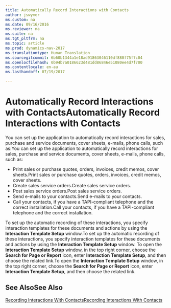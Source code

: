```yaml
---
title: Automatically Record Interactions with Contacts
author: jswymer
ms.custom: na
ms.date: 09/16/2016
ms.reviewer: na
ms.suite: na
ms.tgt_pltfrm: na
ms.topic: article
ms.prod: dynamics-nav-2017
ms.translationtype: Human Translation
ms.sourcegitcommit: 6b60b1344a1e18ad91863046110df880f75f7c04
ms.openlocfilehash: 0b94b7a0186623d481dd86846e51080ee4d7f700
ms.contentlocale: en-au
ms.lasthandoff: 07/19/2017

---
```

# <a name="automatically-record-interactions-with-contacts"></a><span data-ttu-id="91102-102">Automatically Record Interactions with Contacts</span><span class="sxs-lookup"><span data-stu-id="91102-102">Automatically Record Interactions with Contacts</span></span>
<span data-ttu-id="91102-103">You can set up the application to automatically record interactions for sales, purchase and service documents, cover sheets, e-mails, phone calls, such as:</span><span class="sxs-lookup"><span data-stu-id="91102-103">You can set up the application to automatically record interactions for sales, purchase and service documents, cover sheets, e-mails, phone calls, such as:</span></span>

* <span data-ttu-id="91102-104">Print sales or purchase quotes, orders, invoices, credit memos, cover sheets.</span><span class="sxs-lookup"><span data-stu-id="91102-104">Print sales or purchase quotes, orders, invoices, credit memos, cover sheets.</span></span>
* <span data-ttu-id="91102-105">Create sales service orders.</span><span class="sxs-lookup"><span data-stu-id="91102-105">Create sales service orders.</span></span>
* <span data-ttu-id="91102-106">Post sales service orders.</span><span class="sxs-lookup"><span data-stu-id="91102-106">Post sales service orders.</span></span>
* <span data-ttu-id="91102-107">Send e-mails to your contacts.</span><span class="sxs-lookup"><span data-stu-id="91102-107">Send e-mails to your contacts.</span></span>
* <span data-ttu-id="91102-108">Call your contacts, if you have a TAPI-compliant telephone and the correct installation.</span><span class="sxs-lookup"><span data-stu-id="91102-108">Call your contacts, if you have a TAPI-compliant telephone and the correct installation.</span></span>

<span data-ttu-id="91102-109">To set up the automatic recording of these interactions, you specify interaction templates for these documents and actions by using the **Interaction Template Setup** window.</span><span class="sxs-lookup"><span data-stu-id="91102-109">To set up the automatic recording of these interactions, you specify interaction templates for these documents and actions by using the **Interaction Template Setup** window.</span></span> <span data-ttu-id="91102-110">To open the **Interaction Template Setup** window, in the top right corner, choose the **Search for Page or Report** icon, enter **Interaction Template Setup**, and then choose the related link.</span><span class="sxs-lookup"><span data-stu-id="91102-110">To open the **Interaction Template Setup** window, in the top right corner, choose the **Search for Page or Report** icon, enter **Interaction Template Setup**, and then choose the related link.</span></span>

## <a name="see-also"></a><span data-ttu-id="91102-111">See Also</span><span class="sxs-lookup"><span data-stu-id="91102-111">See Also</span></span>
[<span data-ttu-id="91102-112">Recording Interactions With Contacts</span><span class="sxs-lookup"><span data-stu-id="91102-112">Recording Interactions With Contacts</span></span>](marketing-interactions.md)  

